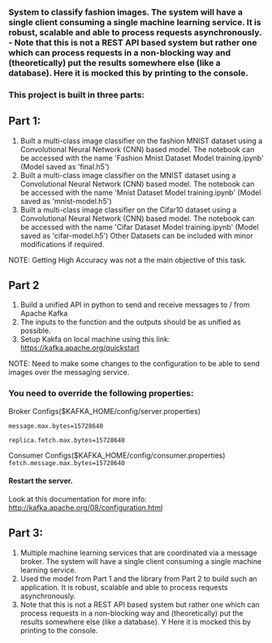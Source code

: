 ### System to classify fashion images. The system will have a single client consuming a single machine learning service. It is robust, scalable and able to process requests asynchronously. - Note that this is not a REST API based system but rather one which can process requests in a non-blocking way and (theoretically) put the results somewhere else (like a database). Here it is mocked this by printing to the console.

### This project is built in three parts:


## Part 1:
1) Built a multi-class image classifier on the fashion MNIST dataset using a Convolutional Neural Network (CNN) based model. 
The notebook can be accessed with the name 'Fashion Mnist Dataset Model training.ipynb' (Model saved as 'final.h5')
2) Built a multi-class image classifier on the MNIST dataset using a Convolutional Neural Network (CNN) based model. 
The notebook can be accessed with the name 'Mnist Dataset Model training.ipynb' (Model saved as 'mnist-model.h5')
3) Built a multi-class image classifier on the Cifar10 dataset using a Convolutional Neural Network (CNN) based model. 
The notebook can be accessed with the name 'Cifar Dataset Model training.ipynb' (Model saved as 'cifar-model.h5')
Other Datasets can be included with minor modifications if required.

NOTE: Getting High Accuracy was not a the main objective of this task.

## Part 2
1) Build a unified API in python to send and receive messages to / from Apache Kafka
2) The inputs to the function and the outputs should be as unified as possible.
3) Setup Kakfa on local machine using this link: https://kafka.apache.org/quickstart

NOTE: Need to make some changes to the configuration to be able to send images over the messaging service.
### You need to override the following properties:

Broker Configs($KAFKA_HOME/config/server.properties)

`message.max.bytes=15728640`

`replica.fetch.max.bytes=15728640`

Consumer Configs($KAFKA_HOME/config/consumer.properties)
`fetch.message.max.bytes=15728640`

#### Restart the server.

Look at this documentation for more info: http://kafka.apache.org/08/configuration.html


## Part 3:
1) Multiple machine learning services that are coordinated via a message broker. The system will have a single client consuming a single
machine learning service.
2) Used the model from Part 1 and the library from Part 2 to build such an application. It is robust, scalable and able to process
requests asynchronously.
3) Note that this is not a REST API based system but rather one which can process requests in a non-blocking way and (theoretically) put the
results somewhere else (like a database). Y Here it is mocked this by printing to the console.
